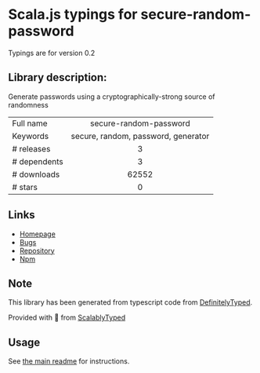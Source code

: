 
# Scala.js typings for secure-random-password

Typings are for version 0.2

## Library description:
Generate passwords using a cryptographically-strong source of randomness

|                    |                 |
| ------------------ | :-------------: |
| Full name          | secure-random-password |
| Keywords           | secure, random, password, generator |
| # releases         | 3 |
| # dependents       | 3 |
| # downloads        | 62552 |
| # stars            | 0 |

## Links
- [Homepage](https://github.com/mkropat/secure-random-password#readme)
- [Bugs](https://github.com/mkropat/secure-random-password/issues)
- [Repository](https://github.com/mkropat/secure-random-password)
- [Npm](https://www.npmjs.com/package/secure-random-password)
    


## Note
This library has been generated from typescript code from [DefinitelyTyped](https://definitelytyped.org).

Provided with :purple_heart: from [ScalablyTyped](https://github.com/oyvindberg/ScalablyTyped)

## Usage
See [the main readme](../../readme.md) for instructions.


